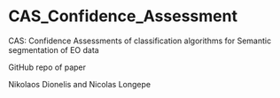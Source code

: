# CAS_Confidence_Assessment
CAS: Confidence Assessments of classification algorithms for Semantic segmentation of EO data

GitHub repo of paper

Nikolaos Dionelis and Nicolas Longepe

